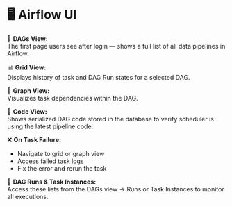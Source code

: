 # 🖥️ Airflow UI

🚪 **DAGs View:**  
The first page users see after login — shows a full list of all data pipelines in Airflow.

📊 **Grid View:**  
Displays history of task and DAG Run states for a selected DAG.

🔗 **Graph View:**  
Visualizes task dependencies within the DAG.

📜 **Code View:**  
Shows serialized DAG code stored in the database to verify scheduler is using the latest pipeline code.

❌ **On Task Failure:**  
  - Navigate to grid or graph view  
  - Access failed task logs  
  - Fix the error and rerun the task

📅 **DAG Runs & Task Instances:**  
Access these lists from the DAGs view → Runs or Task Instances to monitor all executions.
